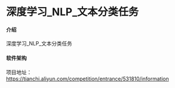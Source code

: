 # 深度学习_NLP_文本分类任务

#### 介绍
深度学习_NLP_文本分类任务

#### 软件架构
项目地址：https://tianchi.aliyun.com/competition/entrance/531810/information